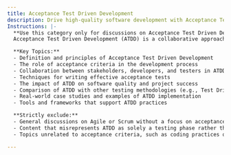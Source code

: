 ```yaml
---
title: Acceptance Test Driven Development
description: Drive high-quality software development with Acceptance Test Driven Development (ATDD). Define clear, testable acceptance criteria before implementation to ensure alignment with business needs.
Instructions: |-
  **Use this category only for discussions on Acceptance Test Driven Development (ATDD).**  
  Acceptance Test Driven Development (ATDD) is a collaborative approach to software development that emphasises the importance of defining clear, testable acceptance criteria before the implementation of features. This practice ensures that the development team and stakeholders have a shared understanding of the requirements, ultimately leading to higher quality software that aligns with business needs.

  **Key Topics:**
  - Definition and principles of Acceptance Test Driven Development
  - The role of acceptance criteria in the development process
  - Collaboration between stakeholders, developers, and testers in ATDD
  - Techniques for writing effective acceptance tests
  - The impact of ATDD on software quality and project success
  - Comparison of ATDD with other testing methodologies (e.g., Test Driven Development)
  - Real-world case studies and examples of ATDD implementation
  - Tools and frameworks that support ATDD practices

  **Strictly exclude:**
  - General discussions on Agile or Scrum without a focus on acceptance testing
  - Content that misrepresents ATDD as solely a testing phase rather than a collaborative development approach
  - Topics unrelated to acceptance criteria, such as coding practices or design patterns that do not directly relate to ATDD principles.

---
```


